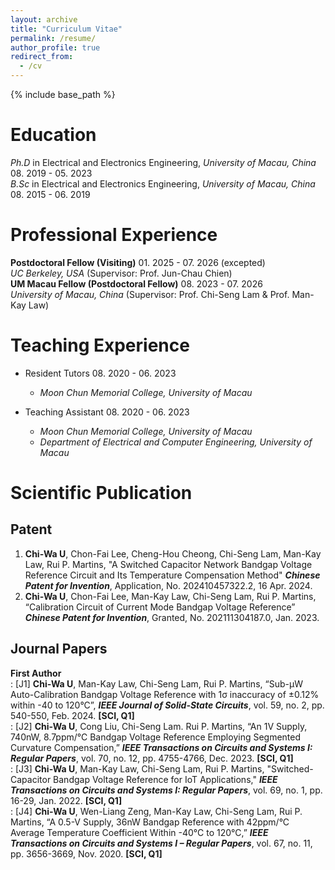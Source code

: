 ```yaml
---
layout: archive
title: "Curriculum Vitae"
permalink: /resume/
author_profile: true
redirect_from:
  - /cv
---
```


{% include base_path %}

# Education
 *Ph.D* in Electrical and Electronics Engineering, *University of Macau, China*	08. 2019 - 05. 2023<br />
 *B.Sc* in Electrical and Electronics Engineering, *University of Macau, China*	08. 2015 - 06. 2019<br />

# Professional Experience
 **Postdoctoral Fellow (Visiting)**	01. 2025 - 07. 2026 (excepted)<br />
   *UC Berkeley, USA* (Supervisor: Prof. Jun-Chau Chien)<br />
 **UM Macau Fellow (Postdoctoral Fellow)**		08. 2023 - 07. 2026<br />
   *University of Macau, China* (Supervisor: Prof. Chi-Seng Lam & Prof. Man-Kay Law)<br />

# Teaching Experience
* Resident Tutors	08. 2020 - 06. 2023
  * *Moon Chun Memorial College, University of Macau*

* Teaching Assistant 	08. 2020 - 06. 2023
  * *Moon Chun Memorial College, University of Macau*
  * *Department of Electrical and Computer Engineering, University of Macau*

# Scientific Publication
## Patent
  1. **Chi-Wa U**, Chon-Fai Lee, Cheng-Hou Cheong, Chi-Seng Lam, Man-Kay Law, Rui P. Martins, "A Switched Capacitor Network Bandgap Voltage Reference Circuit and Its Temperature Compensation Method" ***Chinese Patent for Invention***, Application, No. 202410457322.2, 16 Apr. 2024.
  2. **Chi-Wa U**, Chon-Fai Lee, Man-Kay Law, Chi-Seng Lam, Rui P. Martins, “Calibration Circuit of Current Mode Bandgap Voltage Reference” ***Chinese Patent for Invention***, Granted, No. 202111304187.0, Jan. 2023. <br />
## Journal Papers
**First Author**<br />
:   [J1] **Chi-Wa U**, Man-Kay Law, Chi-Seng Lam, Rui P. Martins, “Sub-μW Auto-Calibration Bandgap Voltage Reference with 1σ inaccuracy of ±0.12% within -40 to 120°C”, ***IEEE Journal of Solid-State Circuits***, vol. 59, no. 2, pp. 540-550, Feb. 2024. **[SCI, Q1]**<br />
:   [J2] **Chi-Wa U**, Cong Liu, Chi-Seng Lam. Rui P. Martins, “An 1V Supply, 740nW, 8.7ppm/℃ Bandgap Voltage Reference Employing Segmented Curvature Compensation,” ***IEEE Transactions on Circuits and Systems I: Regular Papers***, vol. 70, no. 12, pp. 4755-4766, Dec. 2023. **[SCI, Q1]**<br />
:   [J3] **Chi-Wa U**, Man-Kay Law, Chi-Seng Lam, Rui P. Martins, "Switched-Capacitor Bandgap Voltage Reference for IoT Applications," ***IEEE Transactions on Circuits and Systems I: Regular Papers***, vol. 69, no. 1, pp. 16-29, Jan. 2022. **[SCI, Q1]**<br />
:   [J4] **Chi-Wa U**, Wen-Liang Zeng, Man-Kay Law, Chi-Seng Lam, Rui P. Martins, “A 0.5-V Supply, 36nW Bandgap Reference with 42ppm/°C Average Temperature Coefficient Within -40°C to 120°C,” ***IEEE Transactions on Circuits and Systems I – Regular Papers***, vol. 67, no. 11, pp. 3656-3669, Nov. 2020. **[SCI, Q1]**<br />


